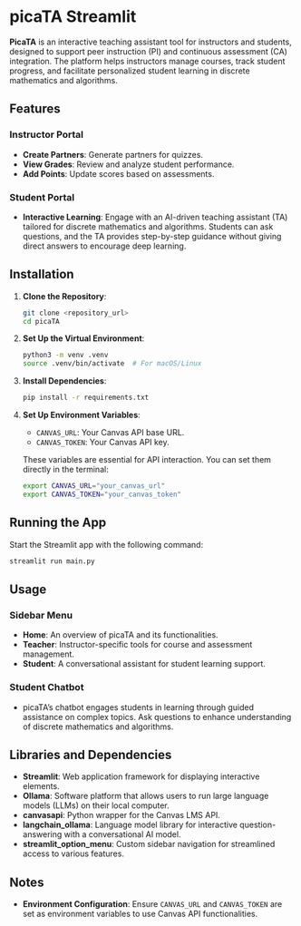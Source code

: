 # picaTA Streamlit

**PicaTA** is an interactive teaching assistant tool for instructors and students, designed to support peer instruction (PI) and continuous assessment (CA) integration. The platform helps instructors manage courses, track student progress, and facilitate personalized student learning in discrete mathematics and algorithms.

## Features

### Instructor Portal
- **Create Partners**: Generate partners for quizzes.
- **View Grades**: Review and analyze student performance.
- **Add Points**: Update scores based on assessments.

### Student Portal
- **Interactive Learning**: Engage with an AI-driven teaching assistant (TA) tailored for discrete mathematics and algorithms. Students can ask questions, and the TA provides step-by-step guidance without giving direct answers to encourage deep learning.

## Installation

1. **Clone the Repository**:
    ```bash
    git clone <repository_url>
    cd picaTA
    ```

2. **Set Up the Virtual Environment**:
    ```bash
    python3 -m venv .venv
    source .venv/bin/activate  # For macOS/Linux
    ```

3. **Install Dependencies**:
    ```bash
    pip install -r requirements.txt
    ```

4. **Set Up Environment Variables**:
    - `CANVAS_URL`: Your Canvas API base URL.
    - `CANVAS_TOKEN`: Your Canvas API key.
  
    These variables are essential for API interaction. You can set them directly in the terminal:
    ```bash
    export CANVAS_URL="your_canvas_url"
    export CANVAS_TOKEN="your_canvas_token"
    ```


## Running the App

Start the Streamlit app with the following command:

```bash
streamlit run main.py
```

## Usage

### Sidebar Menu
- **Home**: An overview of picaTA and its functionalities.
- **Teacher**: Instructor-specific tools for course and assessment management.
- **Student**: A conversational assistant for student learning support.

### Student Chatbot
- picaTA’s chatbot engages students in learning through guided assistance on complex topics. Ask questions to enhance understanding of discrete mathematics and algorithms.

## Libraries and Dependencies

- **Streamlit**: Web application framework for displaying interactive elements.
- **Ollama**: Software platform that allows users to run large language models (LLMs) on their local computer.
- **canvasapi**: Python wrapper for the Canvas LMS API.
- **langchain_ollama**: Language model library for interactive question-answering with a conversational AI model.
- **streamlit_option_menu**: Custom sidebar navigation for streamlined access to various features.

## Notes
- **Environment Configuration**: Ensure `CANVAS_URL` and `CANVAS_TOKEN` are set as environment variables to use Canvas API functionalities.